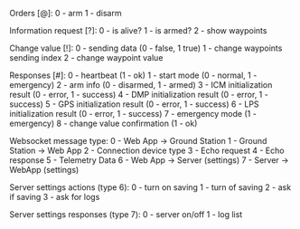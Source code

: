 Orders [@]:
0 - arm
1 - disarm

Information request [?]:
0 - is alive?
1 - is armed?
2 - show waypoints

Change value [!]:
0 - sending data (0 - false, 1 true)
1 - change waypoints sending index
2 - change waypoint value

Responses [#]:
0 - heartbeat (1 - ok)
1 - start mode (0 - normal, 1 - emergency)
2 - arm info (0 - disarmed, 1 - armed)
3 - ICM initialization result (0 - error, 1 - success)
4 - DMP initialization result (0 - error, 1 - success)
5 - GPS initialization result (0 - error, 1 - success)
6 - LPS initialization result (0 - error, 1 - success)
7 - emergency mode (1 - emergency)
8 - change value confirmation (1 - ok)

Websocket message type:
0 - Web App -> Ground Station
1 - Ground Station -> Web App
2 - Connection device type
3 - Echo request
4 - Echo response
5 - Telemetry Data
6 - Web App -> Server (settings)
7 - Server -> WebApp (settings)

Server settings actions (type 6):
0 - turn on saving
1 - turn of saving
2 - ask if saving
3 - ask for logs

Server settings responses (type 7):
0 - server on/off
1 - log list